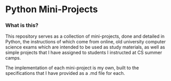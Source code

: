 # Python Mini-Projects

### What is this?
This repository serves as a collection of mini-projects, done and detailed in Python, the instructions of which come from online, old university computer science exams which are intended to be used as study materials, as well as simple projects that I have assigned to students I instructed at CS summer camps.

The implementation of each mini-project is my own, built to the specifications that I have provided as a .md file for each.

